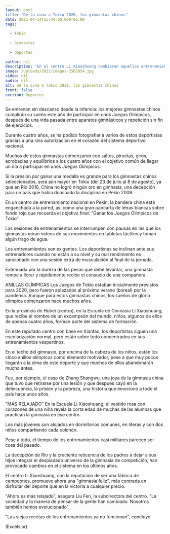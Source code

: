```yaml
---
layout: post
title: "De la cuna a Tokio 2020, los gimnastas chinos"
date: 2021-04-14T15:44:00.000-06:00
tags:
  
  - Tokio
  
  - Gimnastas
  
  - deportes
  
author: nil
description: "En el centro Li Xiaoshuang cambiaron aquellos entrenamientos casi militares, ahora tratan de disfrutar del deporte. “Es más relajado”, dicen"
image: /uploads/2021/images-2562054.jpg
video: nil
audio: nil
alt: De la cuna a Tokio 2020, los gimnastas chinos
front: false
section: Deportes
---
```


Se entrenan sin descanso desde la infancia: los mejores gimnastas chinos cumplirán su sueño este año de participar en unos Juegos Olímpicos, después de una vida pasada entre aparatos gimnásticos y repetición sin fin de ejercicios.

Durante cuatro años, se ha podido fotografiar a varios de estos deportistas gracias a una rara autorización en el corazón del sistema deportivo nacional.

Muchos de estos gimnastas comenzaron con saltos, piruetas, giros, acrobacias y equilibrios a los cuatro años con el objetivo común de llegar un día a participar en unos Juegos Olímpicos.

Si la presión por ganar una medalla es grande para los gimnastas chinos seleccionados, será aún mayor en Tokio (del 23 de julio al 8 de agosto), ya que en Rio 2016, China no logró ningún oro en gimnasia, una decepción para un país que había dominado la disciplina en Pekín 2008.

En un centro de entrenamiento nacional en Pekín, la bandera china está enganchada a la pared, así como una gran pancarta de letras blancas sobre fondo rojo que recuerda el objetivo final: "Ganar los Juegos Olímpicos de Tokio".

Las sesiones de entrenamientos se interrumpen con pausas en las que los gimnastas miran videos de sus movimientos en tabletas táctiles y toman algún trago de agua.

Los entrenamientos son exigentes. Los deportistas se inclinan ante sus entrenadores cuando no están a su nivel y su mal rendimiento es sancionado con una sesión extra de musculación al final de la jornada.

Extenuada por la dureza de las pesas que debe levantar, una gimnasta rompe a llorar y rápidamente recibe el consuelo de una compañera.

ANILLAS OLÍMPICAS
Los Juegos de Tokio estaban inicialmente previstos para 2020, pero fueron aplazados al próximo verano (boreal) por la pandemia. Aunque para estos gimnastas chinos, los sueños de gloria olímpica comenzaron hace muchos años.

En la provincia de Hubei (centro), en la Escuela de Gimnasia Li Xiaoshuang, que recibe el nombre de un excampeón del mundo, niños, algunos de ellos de apenas cuatro años, forman parte del sistema de formación.

En este reputado centro con base en Xiantao, los deportistas siguen una escolarización normal, pero están sobre todo concentrados en sus entrenamientos vespertinos.

En el techo del gimnasio, por encima de la cabeza de los niños, están los cinco anillos olímpicos como elemento motivador, pese a que muy pocos llegarán a la cima de este deporte y que muchos de ellos abandonarán mucho antes.

Fue, por ejemplo, el caso de Zhang Shangwu, una joya de la gimnasia china que tuvo que retirarse por una lesión y que después cayó en la delincuencia, la prisión y la pobreza, una historia que emocionó a todo el país hace unos años.

"MÁS RELAJADO"
En la Escuela Li Xiaoshuang, el vestido rosa con corazones de una niña revela la corta edad de muchas de las alumnas que practican la gimnasia en ese centro.

Los más jóvenes son alojados en dormitorios comunes, en literas y con dos niños compartiendo cada colchón.

Pese a todo, el tiempo de los entrenamientos casi militares parecen ser cosa del pasado.

La decepción de Rio y la creciente reticencia de los padres a dejar a sus hijos integrar el despiadado universo de la gimnasia de competición, han provocado cambios en el sistema en los últimos años.

El centro Li Xiaoshuang, con la reputación de ser una fábrica de campeones, promueve ahora una "gimnasia feliz", más centrada en disfrutar del deporte que en la victoria a cualquier precio.

"Ahora es más relajado", asegura Liu Fen, la subdirectora del centro. "La sociedad y la manera de pensar de la gente han cambiado. Nosotros también hemos evolucionado".

"Las viejas recetas de los entrenamientos ya no funcionan", concluye.

(Excélsior)